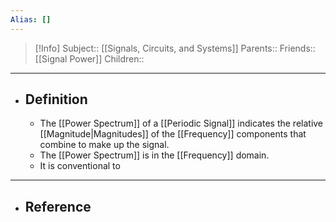 ```yaml
---
Alias: []
---
```

> [!Info]
> Subject:: [[Signals, Circuits, and Systems]]
> Parents:: 
> Friends:: [[Signal Power]]
> Children:: 
---
- ## Definition
	- The [[Power Spectrum]] of a [[Periodic Signal]] indicates the relative [[Magnitude|Magnitudes]] of the [[Frequency]] components that combine to make up the signal.
	- The [[Power Spectrum]] is in the [[Frequency]] domain.
	- It is conventional to 
---
- ## Reference